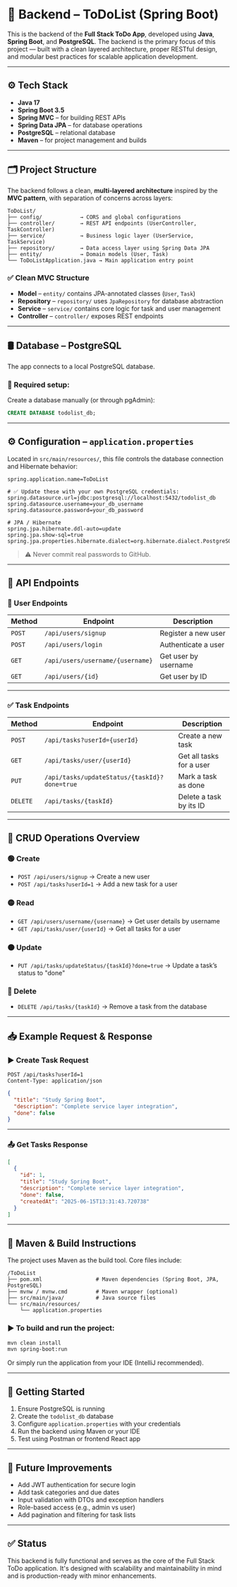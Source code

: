 # 🧠 Backend – ToDoList (Spring Boot)

This is the backend of the **Full Stack ToDo App**, developed using **Java**, **Spring Boot**, and **PostgreSQL**. The backend is the primary focus of this project — built with a clean layered architecture, proper RESTful design, and modular best practices for scalable application development.

---

## ⚙️ Tech Stack

- **Java 17**
- **Spring Boot 3.5**
- **Spring MVC** – for building REST APIs
- **Spring Data JPA** – for database operations
- **PostgreSQL** – relational database
- **Maven** – for project management and builds

---

## 🗂 Project Structure

The backend follows a clean, **multi-layered architecture** inspired by the **MVC pattern**, with separation of concerns across layers:

```
ToDoList/
├── config/            → CORS and global configurations
├── controller/        → REST API endpoints (UserController, TaskController)
├── service/           → Business logic layer (UserService, TaskService)
├── repository/        → Data access layer using Spring Data JPA
├── entity/            → Domain models (User, Task)
└── ToDoListApplication.java → Main application entry point
```

### ✅ Clean MVC Structure

- **Model** – `entity/` contains JPA-annotated classes (`User`, `Task`)
- **Repository** – `repository/` uses `JpaRepository` for database abstraction
- **Service** – `service/` contains core logic for task and user management
- **Controller** – `controller/` exposes REST endpoints

---

## 🛢 Database – PostgreSQL

The app connects to a local PostgreSQL database.

### 🧱 Required setup:
Create a database manually (or through pgAdmin):

```sql
CREATE DATABASE todolist_db;
```

---

## ⚙️ Configuration – `application.properties`

Located in `src/main/resources/`, this file controls the database connection and Hibernate behavior:

```properties
spring.application.name=ToDoList

# ✅ Update these with your own PostgreSQL credentials:
spring.datasource.url=jdbc:postgresql://localhost:5432/todolist_db
spring.datasource.username=your_db_username
spring.datasource.password=your_db_password

# JPA / Hibernate
spring.jpa.hibernate.ddl-auto=update
spring.jpa.show-sql=true
spring.jpa.properties.hibernate.dialect=org.hibernate.dialect.PostgreSQLDialect
```

> ⚠️ Never commit real passwords to GitHub.

---

## 📡 API Endpoints

### 👤 User Endpoints

| Method | Endpoint                          | Description              |
|--------|-----------------------------------|--------------------------|
| `POST` | `/api/users/signup`              | Register a new user      |
| `POST` | `/api/users/login`               | Authenticate a user      |
| `GET`  | `/api/users/username/{username}` | Get user by username     |
| `GET`  | `/api/users/{id}`                | Get user by ID           |

---

### ✅ Task Endpoints

| Method   | Endpoint                                         | Description                  |
|----------|--------------------------------------------------|------------------------------|
| `POST`   | `/api/tasks?userId={userId}`                    | Create a new task            |
| `GET`    | `/api/tasks/user/{userId}`                      | Get all tasks for a user     |
| `PUT`    | `/api/tasks/updateStatus/{taskId}?done=true`    | Mark a task as done          |
| `DELETE` | `/api/tasks/{taskId}`                           | Delete a task by its ID      |

---

## 🔄 CRUD Operations Overview

### 🟢 Create
- `POST /api/users/signup` → Create a new user  
- `POST /api/tasks?userId=1` → Add a new task for a user

### 🟡 Read
- `GET /api/users/username/{username}` → Get user details by username  
- `GET /api/tasks/user/{userId}` → Get all tasks for a user

### 🟠 Update
- `PUT /api/tasks/updateStatus/{taskId}?done=true` → Update a task’s status to "done"

### 🔴 Delete
- `DELETE /api/tasks/{taskId}` → Remove a task from the database

---

## 📥 Example Request & Response

### ▶️ Create Task Request

```http
POST /api/tasks?userId=1
Content-Type: application/json
```

```json
{
  "title": "Study Spring Boot",
  "description": "Complete service layer integration",
  "done": false
}
```

---

### 📤 Get Tasks Response

```json
[
  {
    "id": 1,
    "title": "Study Spring Boot",
    "description": "Complete service layer integration",
    "done": false,
    "createdAt": "2025-06-15T13:31:43.720738"
  }
]
```

---

## 🧩 Maven & Build Instructions

The project uses Maven as the build tool. Core files include:

```
/ToDoList
├── pom.xml                 # Maven dependencies (Spring Boot, JPA, PostgreSQL)
├── mvnw / mvnw.cmd         # Maven wrapper (optional)
├── src/main/java/          # Java source files
└── src/main/resources/
    └── application.properties
```

### ▶️ To build and run the project:

```bash
mvn clean install
mvn spring-boot:run
```

Or simply run the application from your IDE (IntelliJ recommended).

---

## 🚀 Getting Started

1. Ensure PostgreSQL is running  
2. Create the `todolist_db` database  
3. Configure `application.properties` with your credentials  
4. Run the backend using Maven or your IDE  
5. Test using Postman or frontend React app

---

## 🎯 Future Improvements

- Add JWT authentication for secure login
- Add task categories and due dates
- Input validation with DTOs and exception handlers
- Role-based access (e.g., admin vs user)
- Add pagination and filtering for task lists

---

## ✅ Status

This backend is fully functional and serves as the core of the Full Stack ToDo application. It's designed with scalability and maintainability in mind and is production-ready with minor enhancements.
